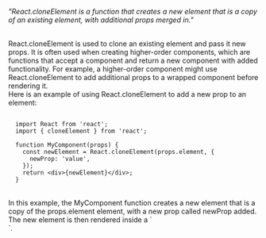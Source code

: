 _"React.cloneElement is a function that creates a new element that is a copy of an existing element, with additional props merged in."_

<br/>
React.cloneElement is used to clone an existing element and pass it new props. It is often used when creating higher-order components, which are functions that accept a component and return a new component with added functionality. For example, a higher-order component might use React.cloneElement to add additional props to a wrapped component before rendering it.

<br/>
Here is an example of using React.cloneElement to add a new prop to an element:

```

  import React from 'react';
  import { cloneElement } from 'react';

  function MyComponent(props) {
    const newElement = React.cloneElement(props.element, {
      newProp: 'value',
    });
    return <div>{newElement}</div>;
  }

```

<br/>
In this example, the MyComponent function creates a new element that is a copy of the props.element element, with a new prop called newProp added. The new element is then rendered inside a `<div>`.
